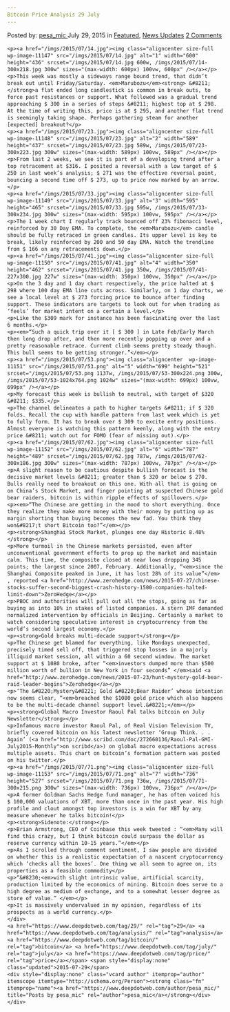 ```yaml
---
Bitcoin Price Analysis 29 July
---
```

<article class="post-listing post-11146 post type-post status-publish format-standard has-post-thumbnail hentry  tag-1995 tag-analysis tag-bitcoin tag-july tag-price">
    <div class="post-inner">
        <span>Posted by: <a href="https://www.deepdotweb.com/author/pesa_mic/" title="">pesa_mic </a></span>
    <span>July 29, 2015</span>
    <span>in <a href="https://www.deepdotweb.com/category/deepdot-news/" rel="category tag">Featured</a>, <a href="https://www.deepdotweb.com/category/news-updates/" rel="category tag">News Updates</a></span>
    <span><a href="https://www.deepdotweb.com/2015/07/29/bitcoin-price-analysis-29-july/#comments">2 Comments</a></span>
    </p>
    <div class="clear"></div>
    
    <p><a href="/imgs/2015/07/14.jpg"><img class="aligncenter size-full wp-image-11147" src="/imgs/2015/07/14.jpg" alt="1" width="600" height="436" srcset="/imgs/2015/07/14.jpg 600w, /imgs/2015/07/14-300x218.jpg 300w" sizes="(max-width: 600px) 100vw, 600px" /></a></p>
    <p>This week was mostly a sideways range bound trend, that didn’t break out until Friday/Saturday. <em>Marubozu</em><strong> &#8211; </strong>a flat ended long candlestick is common in break outs, to force past resistances or support. What followed was a gradual trend approaching $ 300 in a series of steps &#8211; highest top at $ 298. At the time of writing this, price is at $ 295, and another flat trend is seemingly taking shape. Perhaps gathering steam for another [expected] breakout?</p>
    <p><a href="/imgs/2015/07/23.jpg"><img class="aligncenter size-full wp-image-11148" src="/imgs/2015/07/23.jpg" alt="2" width="589" height="437" srcset="/imgs/2015/07/23.jpg 589w, /imgs/2015/07/23-300x223.jpg 300w" sizes="(max-width: 589px) 100vw, 589px" /></a></p>
    <p>From last 2 weeks, we see it is part of a developing trend after a top retracement at $316. I posited a reversal with a low target of $ 250 in last week’s analysis; $ 271 was the effective reversal point, bouncing a second time off $ 273, up to price now marked by an arrow.</p>
    <p><a href="/imgs/2015/07/33.jpg"><img class="aligncenter size-full wp-image-11149" src="/imgs/2015/07/33.jpg" alt="3" width="595" height="465" srcset="/imgs/2015/07/33.jpg 595w, /imgs/2015/07/33-300x234.jpg 300w" sizes="(max-width: 595px) 100vw, 595px" /></a></p>
    <p>The 1 week chart I regularly track bounced off 23% fibonacci level, reinforced by 30 Day EMA. To complete, the <em>Marubozu</em> candle should be fully retraced in green candles. Its upper level is key to break, likely reinforced by 200 and 50 day EMA. Watch the trendline from $ 166 on any retracements down.</p>
    <p><a href="/imgs/2015/07/41.jpg"><img class="aligncenter size-full wp-image-11150" src="/imgs/2015/07/41.jpg" alt="4" width="350" height="462" srcset="/imgs/2015/07/41.jpg 350w, /imgs/2015/07/41-227x300.jpg 227w" sizes="(max-width: 350px) 100vw, 350px" /></a></p>
    <p>On the 3 day and 1 day chart respectively, the price halted at $ 298 where 100 day EMA line cuts across. Similarly, on 1 day charts, we see a local level at $ 273 forcing price to bounce after finding support. These indicators are targets to look out for when trading as ‘feels’ for market intent on a certain a level.</p>
    <p>Like the $309 mark for instance has been fascinating over the last 6 months.</p>
    <p><em>“Such a quick trip over it [ $ 300 ] in Late Feb/Early March then long drop after, and then more recently popping up over and a pretty reasonable retrace. Current climb seems pretty steady though. This bull seems to be getting stronger.”</em></p>
    <p><a href="/imgs/2015/07/53.png"><img class="aligncenter  wp-image-11151" src="/imgs/2015/07/53.png" alt="5" width="699" height="521" srcset="/imgs/2015/07/53.png 1137w, /imgs/2015/07/53-300x224.png 300w, /imgs/2015/07/53-1024x764.png 1024w" sizes="(max-width: 699px) 100vw, 699px" /></a></p>
    <p>My forecast this week is bullish to neutral, with target of $320 &#8211; $335.</p>
    <p>The channel delineates a path to higher targets &#8211; if $ 320 folds. Recall the cup with handle pattern from last week which is yet to fully form. It has to break over $ 309 to excite entry positions. Almost everyone is watching this pattern keenly, along with the entry price &#8211; watch out for FOMO (fear of missing out).</p>
    <p><a href="/imgs/2015/07/62.jpg"><img class="aligncenter size-full wp-image-11152" src="/imgs/2015/07/62.jpg" alt="6" width="787" height="489" srcset="/imgs/2015/07/62.jpg 787w, /imgs/2015/07/62-300x186.jpg 300w" sizes="(max-width: 787px) 100vw, 787px" /></a></p>
    <p>A slight reason to be cautious despite bullish forecast is the decisive market levels &#8211; greater than $ 320 or below $ 270. Bulls really need to breakout on this one. With all that is going on on China’s Stock Market, and finger pointing at suspected Chinese gold bear raiders, bitcoin is within ripple effects of spillovers.</p>
    <p><em>“The Chinese are getting in the mood to short everything. Once they realize they make more money with their money by putting up as margin shorting than buying becomes the new fad. You think they won&#8217;t short Bitcoin too?”</em></p>
    <p><strong>Shanghai Stock Market, plunges one day Historic 8.48%</strong></p>
    <p>More turmoil in the Chinese markets persisted, even after unconventional government efforts to prop up the market and maintain calm. This time, the composite closed at near lows dropping 345 points; the largest since 2007, February. Additionally, “<em>since the Shanghai Composite peaked in June, it has lost 28% of its value”</em> , reported <a href="http://www.zerohedge.com/news/2015-07-27/chinese-stocks-suffer-second-biggest-crash-history-1500-companies-halted-limit-down">ZeroHedge</a></p>
    <p>PBOC and authorities will pull out all the stops, going as far as buying as into 10% in stakes of listed companies. A stern IMF demanded normalized intervention by officials in Beijing. Certainly a market to watch considering speculative interest in cryptocurrency from the world’s second largest economy.</p>
    <p><strong>Gold breaks multi-decade support</strong></p>
    <p>The Chinese get blamed for everything, like Mondays unexpected, precisely timed sell off, that triggered stop losses in a majorly illiquid market session, all within a 60 second window. The market support at $ 1080 broke, after “<em>investors dumped more than $500 million worth of bullion in New York in four seconds” </em>said <a href="http://www.zerohedge.com/news/2015-07-23/hunt-mystery-gold-bear-raid-leader-begins">Zerohedge</a></p>
    <p>‘The &#8220;Mystery&#8221; Gold &#8220;Bear Raider’ whose intention now seems clear, “<em>breached the $1080 gold price which also happens to be the multi-decade channel support level.&#8221;</em></p>
    <p><strong>Global Macro Investor Raoul Pal talks bitcoin on July Newsletter</strong></p>
    <p>Infamous macro investor Raoul Pal, of Real Vision Television TV, briefly covered bitcoin on his latest newsletter ‘Group Think. . . Again’ (<a href="http://www.scribd.com/doc/272660136/Raoul-Pal-GMI-July2015-Monthly">on scribd</a>) on global macro expectations across multiple assets. This chart on bitcoin’s formation pattern was posted on his twitter.</p>
    <p><a href="/imgs/2015/07/71.png"><img class="aligncenter size-full wp-image-11153" src="/imgs/2015/07/71.png" alt="7" width="736" height="527" srcset="/imgs/2015/07/71.png 736w, /imgs/2015/07/71-300x215.png 300w" sizes="(max-width: 736px) 100vw, 736px" /></a></p>
    <p>A former Goldman Sachs Hedge fund manager, he has often voiced his $ 100,000 valuations of XBT, more than once in the past year. His high profile and clout amongst top investors is a win for XBT by any measure whenever he talks bitcoin!</p>
    <p><strong>Sidenote:</strong></p>
    <p>Brian Armstrong, CEO of Coinbase this week tweeted : “<em>Many will find this crazy, but I think bitcoin could surpass the dollar as reserve currency within 10-15 years.”</em></p>
    <p>As I scrolled through comment sentiment, I saw people are divided on whether this is a realistic expectation of a nascent cryptocurrency which ‘checks all the boxes’. One thing we all seem to agree on, its properties as a feasible commodity</p>
    <p>“&#8230;<em>with slight intrinsic value, artificial scarcity, production limited by the economics of mining. Bitcoin does serve to a high degree as medium of exchange, and to a somewhat lesser degree as store of value.” </em></p>
    <p>It is massively undervalued in my opinion, regardless of its prospects as a world currency.</p>
    </div>
    <a href="https://www.deepdotweb.com/tag/29/" rel="tag">29</a> <a href="https://www.deepdotweb.com/tag/analysis/" rel="tag">analysis</a> <a href="https://www.deepdotweb.com/tag/bitcoin/" rel="tag">bitcoin</a> <a href="https://www.deepdotweb.com/tag/july/" rel="tag">july</a> <a href="https://www.deepdotweb.com/tag/price/" rel="tag">price</a></span> <span style="display:none" class="updated">2015-07-29</span>
    <div style="display:none" class="vcard author" itemprop="author" itemscope itemtype="http://schema.org/Person"><strong class="fn" itemprop="name"><a href="https://www.deepdotweb.com/author/pesa_mic/" title="Posts by pesa_mic" rel="author">pesa_mic</a></strong></div>
    </div>
</article>

